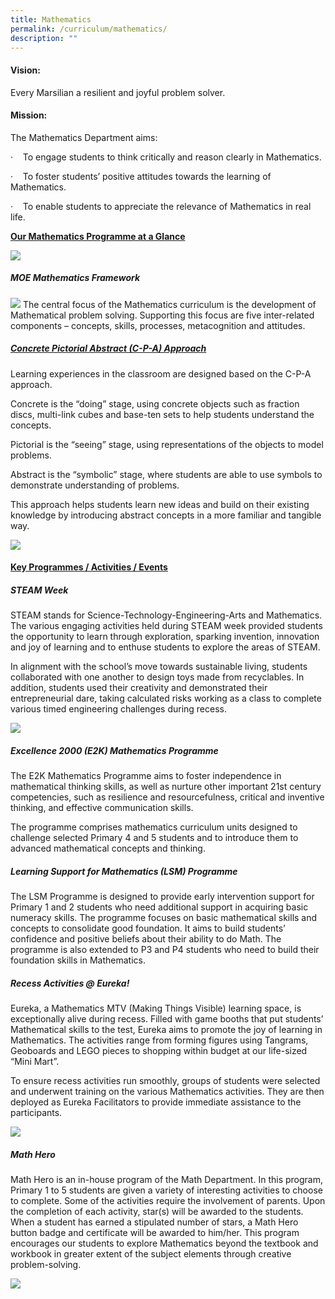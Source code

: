 ```yaml
---
title: Mathematics
permalink: /curriculum/mathematics/
description: ""
---
```

#### **Vision:**  


Every Marsilian a resilient and joyful problem solver.

#### **Mission:**

The Mathematics Department aims:

·&nbsp;&nbsp;&nbsp;&nbsp;To engage students to think critically and reason clearly in Mathematics.

·&nbsp;&nbsp;&nbsp;&nbsp;To foster students’ positive attitudes towards the learning of Mathematics.

·&nbsp;&nbsp;&nbsp;&nbsp;To enable students to appreciate the relevance of Mathematics in real life.

<u>**Our Mathematics Programme at a Glance**</u>

![](/images/Curriculum/maths%20prog.png)

##### **MOE Mathematics Framework**
![](/images/Curriculum/MTM1.png)
The central focus of the Mathematics curriculum is the development of Mathematical problem solving. Supporting this focus are five inter-related components – concepts, skills, processes, metacognition and attitudes.

##### <u> **Concrete Pictorial Abstract (C-P-A) Approach**</u>

Learning experiences in the classroom are designed based on the C-P-A approach.

Concrete is the “doing” stage, using concrete objects such as fraction discs, multi-link cubes and base-ten sets to help students understand the concepts.

Pictorial is the “seeing” stage, using representations of the objects to model problems.

Abstract is the “symbolic” stage, where students are able to use symbols to demonstrate understanding of problems.

This approach helps students learn new ideas and build on their existing knowledge by introducing abstract concepts in a more familiar and tangible way.

![](/images/Curriculum/MTM2.png)

#### <u> **Key Programmes / Activities / Events**</u>

##### STEAM Week

STEAM stands for Science-Technology-Engineering-Arts and Mathematics. The various engaging activities held during STEAM week provided students the opportunity to learn through exploration, sparking invention, innovation and joy of learning and to enthuse students to explore the areas of STEAM.

In alignment with the school’s move towards sustainable living, students collaborated with one another to design toys made from recyclables. In addition, students used their creativity and demonstrated their entrepreneurial dare, taking calculated risks working as a class to complete various timed engineering challenges during recess.

![](/images/Curriculum/MTM3.png)

##### **Excellence 2000 (E2K) Mathematics Programme**

The E2K Mathematics Programme aims to foster independence in mathematical thinking skills, as well as nurture other important 21st century competencies, such as resilience and resourcefulness, critical and inventive thinking, and effective communication skills.

The programme comprises mathematics curriculum units designed to challenge selected Primary 4 and 5 students and to introduce them to advanced mathematical concepts and thinking.

##### **Learning Support for Mathematics (LSM) Programme**

The LSM Programme is designed to provide early intervention support for Primary 1 and 2 students who need additional support in acquiring basic numeracy skills. The programme focuses on basic mathematical skills and concepts to consolidate good foundation. It aims to build students’ confidence and positive beliefs about their ability to do Math. The programme is also extended to P3 and P4 students who need to build their foundation skills in Mathematics.

##### **Recess Activities @ Eureka!**

Eureka, a Mathematics MTV (Making Things Visible) learning space, is exceptionally alive during recess. Filled with game booths that put students’ Mathematical skills to the test, Eureka aims to promote the joy of learning in Mathematics. The activities range from forming figures using Tangrams, Geoboards and LEGO pieces to shopping within budget at our life-sized “Mini Mart”.

To ensure recess activities run smoothly, groups of students were selected and underwent training on the various Mathematics activities. They are then deployed as Eureka Facilitators to provide immediate assistance to the participants.

![](/images/Curriculum/eureka%20maths.png)

##### **Math Hero**

Math Hero is an in-house program of the Math Department. In this program, Primary 1 to 5 students are given a variety of interesting activities to choose to complete. Some of the activities require the involvement of parents. Upon the completion of each activity, star(s) will be awarded to the students. When a student has earned a stipulated number of stars, a Math Hero button badge and certificate will be awarded to him/her. This program encourages our students to explore Mathematics beyond the textbook and workbook in greater extent of the subject elements through creative problem-solving.

![](/images/Curriculum/math%20hero.png)